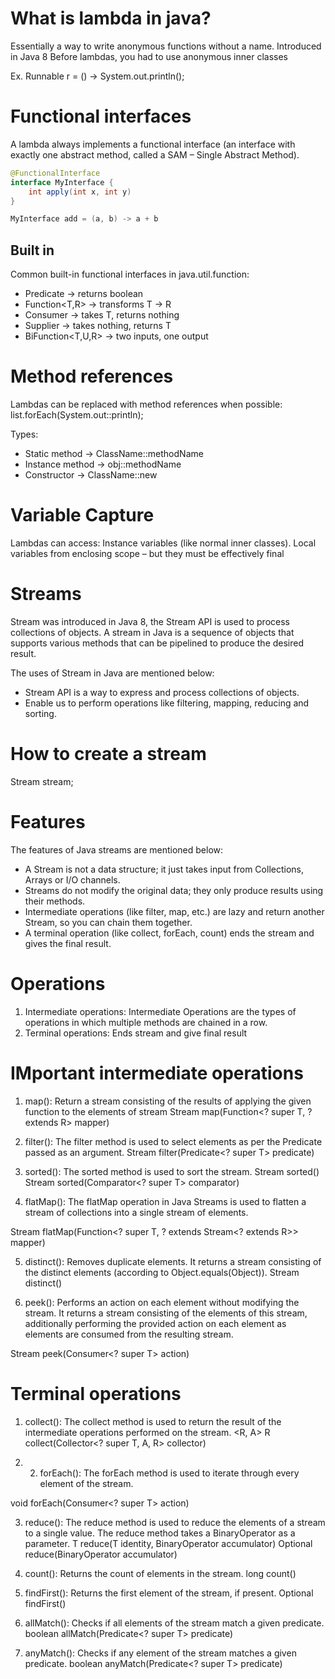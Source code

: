 # What is lambda in java?

Essentially a way to write anonymous functions without a name. Introduced in Java 8
Before lambdas, you had to use anonymous inner classes

Ex.
Runnable r = () -> System.out.println();

# Functional interfaces

A lambda always implements a functional interface (an interface with exactly one abstract method, 
called a SAM – Single Abstract Method).

```java
@FunctionalInterface
interface MyInterface {
	int apply(int x, int y)
}

MyInterface add = (a, b) -> a + b
```

## Built in
Common built-in functional interfaces in java.util.function:

- Predicate<T> → returns boolean
- Function<T,R> → transforms T → R
- Consumer<T> → takes T, returns nothing
- Supplier<T> → takes nothing, returns T
- BiFunction<T,U,R> → two inputs, one output

# Method references
Lambdas can be replaced with method references when possible:
list.forEach(System.out::println);

Types:
- Static method → ClassName::methodName
- Instance method → obj::methodName
- Constructor → ClassName::new

# Variable Capture

Lambdas can access:
Instance variables (like normal inner classes).
Local variables from enclosing scope – but they must be effectively final


# Streams
Stream was introduced in Java 8, the Stream API is used to process collections of objects. 
A stream in Java is a sequence of objects that supports various methods that can be pipelined to produce the desired result.

The uses of Stream in Java are mentioned below:

- Stream API is a way to express and process collections of objects.
- Enable us to perform operations like filtering, mapping, reducing and sorting.


# How to create a stream

Stream<T> stream;


# Features
The features of Java streams are mentioned below:

- A Stream is not a data structure; it just takes input from Collections, Arrays or I/O channels.
- Streams do not modify the original data; they only produce results using their methods.
- Intermediate operations (like filter, map, etc.) are lazy and return another Stream, so you can chain them together.
- A terminal operation (like collect, forEach, count) ends the stream and gives the final result.

# Operations

1. Intermediate operations: Intermediate Operations are the types of 
operations in which multiple methods are chained in a row.
2. Terminal operations: Ends stream and give final result


# IMportant intermediate operations

1. map(): Return a stream consisting of the results of applying the given function to the elements of stream
<R> Stream<R> map(Function<? super T, ? extends R> mapper)

2. filter(): The filter method is used to select elements as per the Predicate passed as an argument.
Stream<T> filter(Predicate<? super T> predicate)

3. sorted(): The sorted method is used to sort the stream.
Stream<T> sorted()
Stream<T> sorted(Comparator<? super T> comparator)

4. flatMap(): The flatMap operation in Java Streams is used to flatten a stream of collections into a single stream of elements.

<R> Stream<R> flatMap(Function<? super T, ? extends Stream<? extends R>> mapper)

5. distinct(): Removes duplicate elements. It returns a stream consisting of the distinct elements (according to Object.equals(Object)).
Stream<T> distinct()

6. peek(): Performs an action on each element without modifying the stream. It returns a stream consisting of the elements of this stream, 
additionally performing the provided action on each element as elements are consumed from the resulting stream.

Stream<T> peek(Consumer<? super T> action)


# Terminal operations

1. collect(): The collect method is used to return the result of the intermediate operations performed on the stream.
<R, A> R collect(Collector<? super T, A, R> collector)

2. 2. forEach(): The forEach method is used to iterate through every element of the stream.

void forEach(Consumer<? super T> action)

3. reduce(): The reduce method is used to reduce the elements of a stream to a single value. The reduce method takes a BinaryOperator as a parameter.
T reduce(T identity, BinaryOperator<T> accumulator)
Optional<T> reduce(BinaryOperator<T> accumulator)

4. count(): Returns the count of elements in the stream.
long count()

5. findFirst(): Returns the first element of the stream, if present.
Optional<T> findFirst()

6. allMatch(): Checks if all elements of the stream match a given predicate.
boolean allMatch(Predicate<? super T> predicate)

7. anyMatch(): Checks if any element of the stream matches a given predicate.
boolean anyMatch(Predicate<? super T> predicate)




































































































